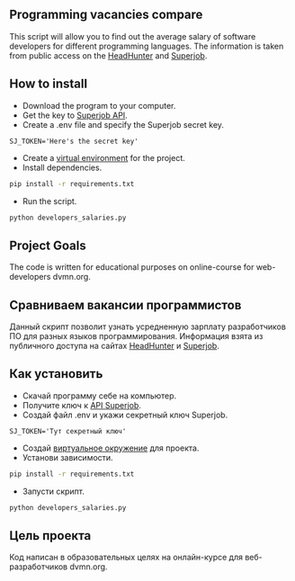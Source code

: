 ## Programming vacancies compare

This script will allow you to find out the average salary of software developers for different programming languages.
The information is taken from public access on the [HeadHunter](http://hh.ru) and [Superjob](https:superjob.ru).

## How to install

- Download the program to your computer.
- Get the key to [Superjob API](https://api.superjob.ru).
- Create a .env file and specify the Superjob secret key.
```buildoutcfg
SJ_TOKEN='Here's the secret key'
```
- Create a [virtual environment](https://python-scripts.com/virtualenv) for the project.
- Install dependencies.
```bash
pip install -r requirements.txt
```
- Run the script.
```bash
python developers_salaries.py
````

## Project Goals

The code is written for educational purposes on online-course for web-developers dvmn.org.



## Сравниваем вакансии программистов

Данный скрипт позволит узнать усредненную зарплату разработчиков ПО для разных языков программирования.
Информация взята из публичного доступа на сайтах [HeadHunter](HH.ruhttps://hh.ru) и [Superjob](https:superjob.ru).

## Как установить

- Скачай программу себе на компьютер.
- Получите ключ к [API Superjob](https://api.superjob.ru).
- Создай файл .env и укажи секретный ключ Superjob.
```buildoutcfg
SJ_TOKEN='Тут секретный ключ'
```
- Создай [виртуальное окружение](https://python-scripts.com/virtualenv) для проекта.
- Установи зависимости.
```bash
pip install -r requirements.txt
```
- Запусти скрипт.
```bash
python developers_salaries.py
```
## Цель проекта

Код написан в образовательных целях на онлайн-курсе для веб-разработчиков dvmn.org.
